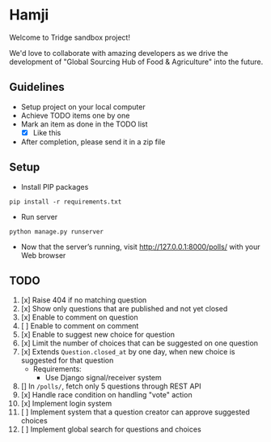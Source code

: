 # Hamji

Welcome to Tridge sandbox project!

We'd love to collaborate with amazing developers as we drive the development of "Global Sourcing Hub of Food & Agriculture" into the future.

## Guidelines
- Setup project on your local computer
- Achieve TODO items one by one
- Mark an item as done in the TODO list
    - [x] Like this
- After completion, please send it in a zip file


## Setup
- Install PIP packages
```
pip install -r requirements.txt
```
- Run server
```
python manage.py runserver
```
- Now that the server’s running, visit http://127.0.0.1:8000/polls/ with your Web browser


## TODO
1.  [x] Raise 404 if no matching question
2.  [x] Show only questions that are published and not yet closed
3.  [x] Enable to comment on question
4.  [ ] Enable to comment on comment
5.  [x] Enable to suggest new choice for question
6.  [x] Limit the number of choices that can be suggested on one question
7.  [x] Extends `Question.closed_at` by one day, when new choice is suggested for that question
     - Requirements:
         - Use Django signal/receiver system
8.  [] In `/polls/`, fetch only 5 questions through REST API
9.  [x] Handle race condition on handling "vote" action
10. [x] Implement login system
11. [ ] Implement system that a question creator can approve suggested choices
12. [ ] Implement global search for questions and choices

